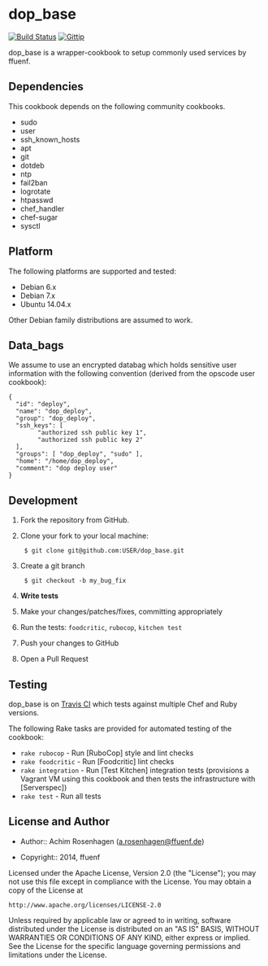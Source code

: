 dop_base
========
[![Build Status](http://img.shields.io/travis/ffuenf/dop_base.svg)][travis]
[![Gittip](http://img.shields.io/gittip/arosenhagen.svg)][gittip]

[travis]: http://travis-ci.org/ffuenf/dop_base
[gittip]: https://www.gittip.com/arosenhagen

dop_base is a wrapper-cookbook to setup commonly used services by ffuenf.

Dependencies
------------

This cookbook depends on the following community cookbooks.

* sudo
* user
* ssh_known_hosts
* apt
* git
* dotdeb
* ntp
* fail2ban
* logrotate
* htpasswd
* chef_handler
* chef-sugar
* sysctl

Platform
--------

The following platforms are supported and tested:

* Debian 6.x
* Debian 7.x
* Ubuntu 14.04.x

Other Debian family distributions are assumed to work.

Data_bags
---------

We assume to use an encrypted databag which holds sensitive user information with the following convention (derived from the opscode user cookbook):
```
{
  "id": "deploy", 
  "name": "dop_deploy",
  "group": "dop_deploy",
  "ssh_keys": [
		"authorized ssh public key 1",
		"authorized ssh public key 2"
  ],
  "groups": [ "dop_deploy", "sudo" ],
  "home": "/home/dop_deploy",
  "comment": "dop deploy user"
}
```

Development
-----------
1. Fork the repository from GitHub.
2. Clone your fork to your local machine:

        $ git clone git@github.com:USER/dop_base.git

3. Create a git branch

        $ git checkout -b my_bug_fix

4. **Write tests**
5. Make your changes/patches/fixes, committing appropriately
6. Run the tests: `foodcritic`, `rubocop`, `kitchen test`
7. Push your changes to GitHub
8. Open a Pull Request

Testing
-------

dop_base is on [Travis CI](http://travis-ci.org/ffuenf/dop_base) which tests against multiple Chef and Ruby versions.

The following Rake tasks are provided for automated testing of the cookbook:

* `rake rubocop` - Run [RuboCop] style and lint checks
* `rake foodcritic` - Run [Foodcritic] lint checks
* `rake integration` - Run [Test Kitchen] integration tests (provisions a
  Vagrant VM using this cookbook and then tests the infrastructure with
  [Serverspec])
* `rake test` - Run all tests

License and Author
------------------

- Author:: Achim Rosenhagen (<a.rosenhagen@ffuenf.de>)

- Copyright:: 2014, ffuenf

Licensed under the Apache License, Version 2.0 (the "License");
you may not use this file except in compliance with the License.
You may obtain a copy of the License at

    http://www.apache.org/licenses/LICENSE-2.0

Unless required by applicable law or agreed to in writing, software
distributed under the License is distributed on an "AS IS" BASIS,
WITHOUT WARRANTIES OR CONDITIONS OF ANY KIND, either express or implied.
See the License for the specific language governing permissions and
limitations under the License.
